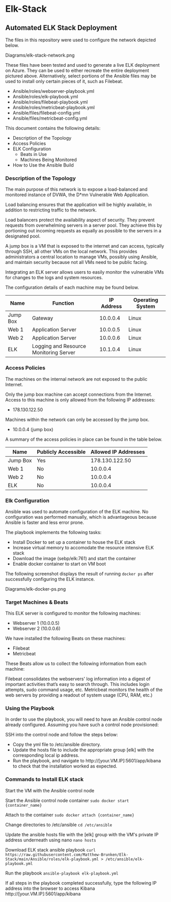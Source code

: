 # Elk-Stack
## Automated ELK Stack Deployment

The files in this repository were used to configure the network depicted below.

Diagrams/elk-stack-network.png

These files have been tested and used to generate a live ELK deployment on Azure. They can be used to either recreate the entire deployment pictured above. Alternatively, select portions of the Ansible files may be used to install only certain pieces of it, such as Filebeat.

  - Ansible/roles/webserver-playbook.yml
  - Ansible/roles/elk-playbook.yml
  - Ansible/roles/filebeat-playbook.yml
  - Ansible/roles/metricbeat-playbook.yml
  - Ansible/files/filebeat-config.yml
  - Ansible/files/metricbeat-config.yml

This document contains the following details:
- Description of the Topology
- Access Policies
- ELK Configuration
  - Beats in Use
  - Machines Being Monitored
- How to Use the Ansible Build


### Description of the Topology

The main purpose of this network is to expose a load-balanced and monitored instance of DVWA, the D*mn Vulnerable Web Application.

Load balancing ensures that the application will be highly available, in addition to restricting traffic to the network.

Load balancers protect the availability aspect of security. They prevent requests from overwhelming servers in a server pool. They achieve this by portioning out incoming requests as equally as possible to the servers in a designated pool.

A jump box is a VM that is exposed to the internet and can access, typically through SSH, all other VMs on the local network. This provides administrators a central location to manage VMs, possibly using Ansible, and maintain security because not all VMs need to be public facing.

Integrating an ELK server allows users to easily monitor the vulnerable VMs for changes to the logs and system resources.

The configuration details of each machine may be found below.

| Name     | Function                               | IP Address | Operating System |
|----------|----------------------------------------|------------|------------------|
| Jump Box | Gateway                                | 10.0.0.4   | Linux            |
| Web 1    | Application Server                     | 10.0.0.5   | Linux            |
| Web 2    | Application Server                     | 10.0.0.6   | Linux            |
| ELK      | Logging and Resource Monitoring Server | 10.1.0.4   | Linux            |

### Access Policies

The machines on the internal network are not exposed to the public Internet. 

Only the jump box machine can accept connections from the Internet. Access to this machine is only allowed from the following IP addresses:
- 178.130.122.50

Machines within the network can only be accessed by the jump box.
- 10.0.0.4 (jump box)

A summary of the access policies in place can be found in the table below.

| Name     | Publicly Accessible | Allowed IP Addresses |
|----------|---------------------|----------------------|
| Jump Box | Yes                 | 178.130.122.50       |
| Web 1    | No                  | 10.0.0.4             |
| Web 2    | No                  | 10.0.0.4             |
| ELK      | No                  | 10.0.0.4             |

### Elk Configuration

Ansible was used to automate configuration of the ELK machine. No configuration was performed manually, which is advantageous because Ansible is faster and less error prone.

The playbook implements the following tasks:
- Install Docker to set up a container to house the ELK stack
- Increase virtual memory to accomodate the resource intensive ELK stack
- Download the image (sebp/elk:761) and start the container
- Enable docker container to start on VM boot

The following screenshot displays the result of running `docker ps` after successfully configuring the ELK instance.

Diagrams/elk-docker-ps.png

### Target Machines & Beats
This ELK server is configured to monitor the following machines:
- Webserver 1 (10.0.0.5)
- Webserver 2 (10.0.0.6)

We have installed the following Beats on these machines:
- Filebeat
- Metricbeat

These Beats allow us to collect the following information from each machine:

Filebeat consolidates the webservers' log information into a digest of important activities that’s easy to search through. This includes login attempts, sudo command usage, etc. Metricbeat monitors the health of the web servers by providing a readout of system usage (CPU, RAM, etc.)

### Using the Playbook
In order to use the playbook, you will need to have an Ansible control node already configured. Assuming you have such a control node provisioned: 

SSH into the control node and follow the steps below:
- Copy the yml file to /etc/ansible directory.
- Update the hosts file to include the appropriate group [elk] with the corresponding local ip address.
- Run the playbook, and navigate to http://[your.VM.IP]:5601/app/kibana to check that the installation worked as expected.

### Commands to Install ELK stack
Start the VM with the Ansible control node

Start the Ansible control node container
`sudo docker start {container_name}`

Attach to the container
`sudo docker attach {container_name}`

Change directories to /etc/ansible
`cd /etc/ansible`

Update the ansible hosts file with the [elk] group with the VM's private IP address underneath using nano
`nano hosts`

Download ELK stack ansible playbook
`curl https://raw.githubusercontent.com/Matthew-Brunken/Elk-Stack/main/Ansible/roles/elk-playbook.yml > /etc/ansible/elk-playbook.yml`

Run the playbook
`ansible-playbook elk-playbook.yml`

If all steps in the playbook completed successfully, type the following IP address into the browser to access Kibana
http://[your.VM.IP]:5601/app/kibana
